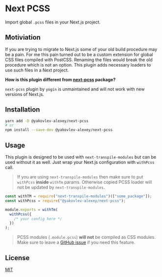 # Next PCSS

Import global `.pcss` files in your Next.js project.

## Motiviation

If you are trying to migrate to Next.js some of your old build procedure may be a pain. For me this pain turned out to be a custom extension for global CSS files compiled with PostCSS. Renaming the files would break the old procedure which is not an option. This plugin adds necessary loaders to use such files in a Next project.

**How is this plugin different from [next-pcss](https://www.npmjs.com/package/next-pcss) package?**

`next-pcss` plugin by `yogin` is unmaintained and will not work with new versions of Next.js.

## Installation

```bash
yarn add -D @yakovlev-alexey/next-pcss
# or
npm install --save-dev @yakovlev-alexey/next-pcss
```

## Usage

This plugin is designed to be used with `next-transpile-modules` but can be used without it as well. Just wrap your Next.js configuration with `withPcss` call.

> If you are using `next-transpile-modules` then make sure to put `withPcss` **inside** `withTm` params. Otherwise copied PCSS loader will not be updated by `next-transpile-modules`.

```js
const withTM = require("next-transpile-modules")(["some_package"]);
const withPcss = require("@yakovlev-alexey/next-pcss");

module.exports = withTm(
  withPcss({
    /* your config here */
  })
);
```

> PCSS modules (`.module.pcss`) **will not** be compiled as CSS modules. Make sure to leave a [GitHub issue](https://github.com/yakovlev-alexey/next-pcss/issues) if you need this feature.

## License

[MIT](./LICENSE)

